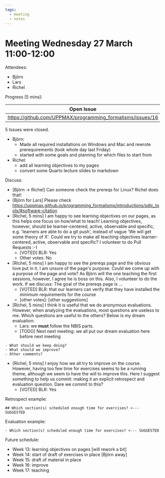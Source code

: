 ```yaml
---
tags:
  - meeting
  - notes
---
```


# Meeting Wednesday 27 March 11:00-12:00

Attendees:

- Björn
- Lars
- Richel

Progress [5 mins]:

Open Issue                                                  |Assigned|Progress
------------------------------------------------------------|--------|--------
<https://github.com/UPPMAX/programming_formalisms/issues/16>|L       |WIP

5 Issues were closed.

- Björn:
    - Made all required installations on Windows and Mac and rewrote prerequirements (took whole day last Friday)
    - started with some goals and planning for which files to start from
- Richel:
    - add all learning objectives to my pages
    - convert some Quarto lecture slides to markdown

Discuss:

- [Björn -> Richel] Can someone check the prereqs for Linux? Richel does that!
- [Björn for Lars] Please check <https://uppmax.github.io/programming_formalisms/introductions/sdlc_tools/#software-citation>
- [Richel, 5 mins] I am happy to see learning objectives on our pages, as this helps one focus on how/what to teach! Learning objectives, however, should be learner-centered, active, observable and specific, e.g. 'learners are able to do a git push', instead of vague 'We will get some theory of X'. Could we try to make all teaching objectives learner-centered, active, observable and specific? I volunteer to do Pull Requests :-)
    - [VOTED] BLR: Yes
    - Other votes: No
- [Richel, 5 mins] I am happy to see the prereqs page and the obvious love put in it. I am unsure of the page's purpose. Could we come up with a purpose of the page and vote? As Björn will the one teaching the first sessions, however, I agree he is boss on this. Also, I volunteer to do the work. If we discuss: The goal of the prereqs page is ...
    - [VOTED] BLR: that our learners can verify that they have installed the minimum requirements for the course
    - [other votes]: [other suggestions]
- [Richel, 5 mins] I think it is useful that we do anonymous evaluations. However, when analyzing the evaluations, most questions are useless to me. Which questions are useful to the others? Below is my dream evaluation:
    - Lars: we **must** follow the NBIS parts.
    - [TODO] Next next meeting: we all put our dream evaluation here before next meeting

```
- What should we keep doing?
- What should we improve?
- Other comments?
```

- [Richel, 5 mins] I enjoy how we all try to improve on the course. However, having too few time for exercises seems to be a running theme, although we seem to have the will to improve this. Here I suggest something to help us commit: making it an explicit retrospect and evaluation question. Dare we commit to this?
    - [VOTED] BLR: Yes


Retrospect example:

```
## Which section(s) scheduled enough time for exercises? <--- SUGGESTED
```

Evaluation example:

```
- Which section(s) scheduled enough time for exercises? <--- SUGGESTED
```


Future schedule:

- Week 13: learning objectives on pages [will rework a bit]
- Week 14: start of draft of exercises in place [Björn away]
- Week 15: draft of material in place
- Week 16: improve
- Week 17: teaching
